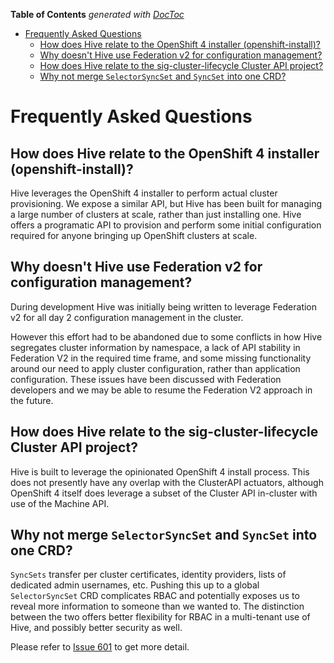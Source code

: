 <!-- START doctoc generated TOC please keep comment here to allow auto update -->
<!-- DON'T EDIT THIS SECTION, INSTEAD RE-RUN doctoc TO UPDATE -->
**Table of Contents**  *generated with [DocToc](https://github.com/thlorenz/doctoc)*

- [Frequently Asked Questions](#frequently-asked-questions)
  - [How does Hive relate to the OpenShift 4 installer (openshift-install)?](#how-does-hive-relate-to-the-openshift-4-installer-openshift-install)
  - [Why doesn't Hive use Federation v2 for configuration management?](#why-doesnt-hive-use-federation-v2-for-configuration-management)
  - [How does Hive relate to the sig-cluster-lifecycle Cluster API project?](#how-does-hive-relate-to-the-sig-cluster-lifecycle-cluster-api-project)
  - [Why not merge `SelectorSyncSet` and `SyncSet` into one CRD?](#why-not-merge-selectorsyncset-and-syncset-into-one-crd)

<!-- END doctoc generated TOC please keep comment here to allow auto update -->

# Frequently Asked Questions

## How does Hive relate to the OpenShift 4 installer (openshift-install)?

Hive leverages the OpenShift 4 installer to perform actual cluster provisioning. We expose a similar API, but Hive has been built for managing a large number of clusters at scale, rather than just installing one. Hive offers a programatic API to provision and perform some initial configuration required for anyone bringing up OpenShift clusters at scale.

## Why doesn't Hive use Federation v2 for configuration management?

During development Hive was initially being written to leverage Federation v2 for all day 2 configuration management in the cluster.

However this effort had to be abandoned due to some conflicts in how Hive segregates cluster information by namespace, a lack of API stability in Federation V2 in the required time frame, and some missing functionality around our need to apply cluster configuration, rather than application configuration. These issues have been discussed with Federation developers and we may be able to resume the Federation V2 approach in the future.

## How does Hive relate to the sig-cluster-lifecycle Cluster API project?

Hive is built to leverage the opinionated OpenShift 4 install process. This does not presently have any overlap with the ClusterAPI actuators, although OpenShift 4 itself does leverage a subset of the Cluster API in-cluster with use of the Machine API.

## Why not merge `SelectorSyncSet` and `SyncSet` into one CRD?

`SyncSets` transfer per cluster certificates, identity providers, lists of dedicated admin usernames, etc. Pushing this up to a global `SelectorSyncSet` CRD complicates RBAC and potentially exposes us to reveal more information to someone than we wanted to. The distinction between the two offers better flexibility for RBAC in a multi-tenant use of Hive, and possibly better security as well.

Please refer to [Issue 601](https://github.com/openshift/hive/issues/601) to get more detail.
